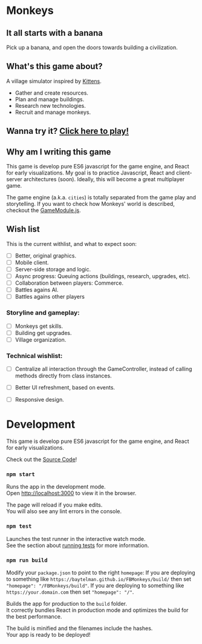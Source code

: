 # Monkeys

## It all starts with a banana

Pick up a banana, and open the doors towards building a civilization.

## What's this game about?

A village simulator inspired by [Kittens](http://bloodrizer.ru/games/kittens).

- Gather and create resources.
- Plan and manage buildings.
- Research new technologies.
- Recruit and manage monkeys.


## Wanna try it? [Click here to play!](https://baytelman.github.io/FBMonkeys/public/)

## Why am I writing this game

This game is develop pure ES6 javascript for the game engine, and React for early visualizations. My goal is to practice Javascript, React and client-server architectures (soon). Ideally, this will become a great multiplayer game.

The game engine (a.k.a. `cities`) is totally separated from the game play and storytelling. If you want to check how Monkeys' world is described, checkout the [GameModule.js](https://github.com/baytelman/FBMonkeys/blob/develop/lib/module/GameModule.js).

## Wish list

This is the current withlist, and what to expect soon:

- [ ] Better, original graphics.
- [ ] Mobile client.
- [ ] Server-side storage and logic.
- [ ] Async progress: Queuing actions (buildings, research, upgrades, etc).
- [ ] Collaboration between players: Commerce.
- [ ] Battles agains AI.
- [ ] Battles agains other players

### Storyline and gameplay:

- [ ] Monkeys get skills.
- [ ] Building get upgrades.
- [ ] Village organization.

### Technical wishlist:

- [ ] Centralize all interaction through the GameController, instead of calling methods directly from class instances.
- [ ] Better UI refreshment, based on events.
- [ ] Responsive design.


# Development

This game is develop pure ES6 javascript for the game engine, and React for early visualizations.

Check out the [Source Code](https://github.com/baytelman/FBMonkeys)!

### `npm start`

Runs the app in the development mode.<br>
Open [http://localhost:3000](http://localhost:3000) to view it in the browser.

The page will reload if you make edits.<br>
You will also see any lint errors in the console.

### `npm test`

Launches the test runner in the interactive watch mode.<br>
See the section about [running tests](#running-tests) for more information.

### `npm run build`

Modify your `package.json` to point to the right `homepage`:
If you are deploying to something like `https://baytelman.github.io/FBMonkeys/build/` then set `"homepage": "/FBMonkeys/build"`.
If you are deploying to something like `https://your.domain.com` then set `"homepage": "/"`.

Builds the app for production to the `build` folder.<br>
It correctly bundles React in production mode and optimizes the build for the best performance.

The build is minified and the filenames include the hashes.<br>
Your app is ready to be deployed!
